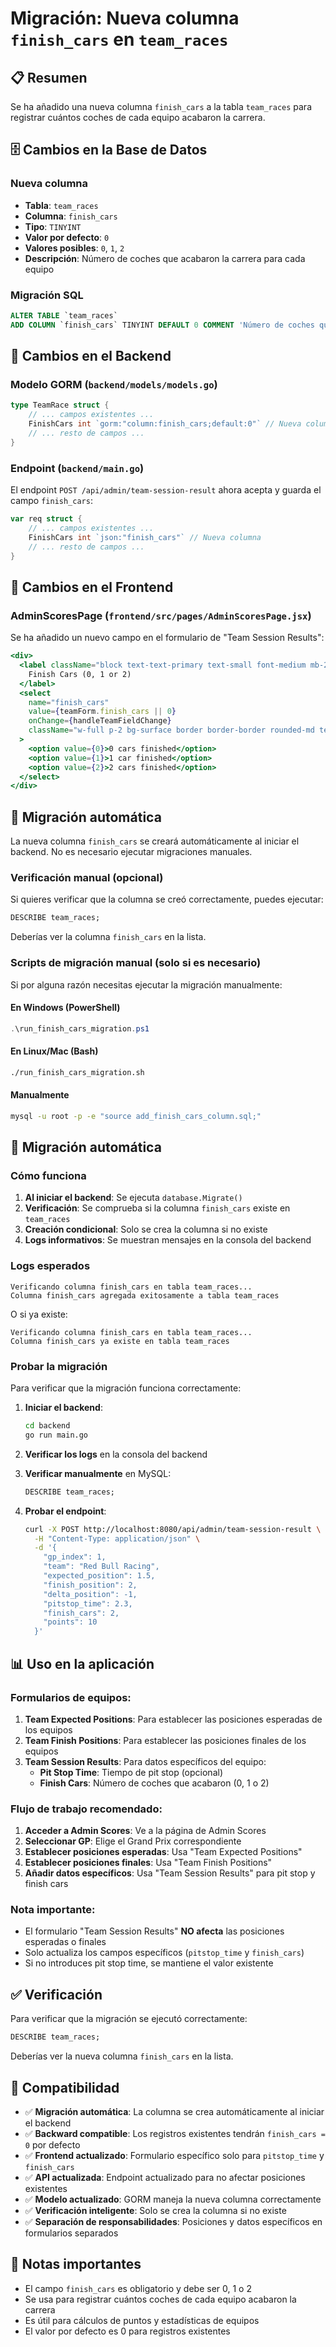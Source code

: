 # Migración: Nueva columna `finish_cars` en `team_races`

## 📋 Resumen

Se ha añadido una nueva columna `finish_cars` a la tabla `team_races` para registrar cuántos coches de cada equipo acabaron la carrera.

## 🗄️ Cambios en la Base de Datos

### Nueva columna
- **Tabla**: `team_races`
- **Columna**: `finish_cars`
- **Tipo**: `TINYINT`
- **Valor por defecto**: `0`
- **Valores posibles**: `0`, `1`, `2`
- **Descripción**: Número de coches que acabaron la carrera para cada equipo

### Migración SQL
```sql
ALTER TABLE `team_races` 
ADD COLUMN `finish_cars` TINYINT DEFAULT 0 COMMENT 'Número de coches que acabaron la carrera (0, 1 o 2)';
```

## 🔧 Cambios en el Backend

### Modelo GORM (`backend/models/models.go`)
```go
type TeamRace struct {
    // ... campos existentes ...
    FinishCars int `gorm:"column:finish_cars;default:0"` // Nueva columna
    // ... resto de campos ...
}
```

### Endpoint (`backend/main.go`)
El endpoint `POST /api/admin/team-session-result` ahora acepta y guarda el campo `finish_cars`:

```go
var req struct {
    // ... campos existentes ...
    FinishCars int `json:"finish_cars"` // Nueva columna
    // ... resto de campos ...
}
```

## 🎨 Cambios en el Frontend

### AdminScoresPage (`frontend/src/pages/AdminScoresPage.jsx`)

Se ha añadido un nuevo campo en el formulario de "Team Session Results":

```jsx
<div>
  <label className="block text-text-primary text-small font-medium mb-2">
    Finish Cars (0, 1 or 2)
  </label>
  <select
    name="finish_cars"
    value={teamForm.finish_cars || 0}
    onChange={handleTeamFieldChange}
    className="w-full p-2 bg-surface border border-border rounded-md text-text-primary focus:border-accent-main focus:outline-none"
  >
    <option value={0}>0 cars finished</option>
    <option value={1}>1 car finished</option>
    <option value={2}>2 cars finished</option>
  </select>
</div>
```

## 🚀 Migración automática

La nueva columna `finish_cars` se creará automáticamente al iniciar el backend. No es necesario ejecutar migraciones manuales.

### Verificación manual (opcional)

Si quieres verificar que la columna se creó correctamente, puedes ejecutar:

```sql
DESCRIBE team_races;
```

Deberías ver la columna `finish_cars` en la lista.

### Scripts de migración manual (solo si es necesario)

Si por alguna razón necesitas ejecutar la migración manualmente:

#### En Windows (PowerShell)
```powershell
.\run_finish_cars_migration.ps1
```

#### En Linux/Mac (Bash)
```bash
./run_finish_cars_migration.sh
```

#### Manualmente
```bash
mysql -u root -p -e "source add_finish_cars_column.sql;"
```

## 🔧 Migración automática

### Cómo funciona

1. **Al iniciar el backend**: Se ejecuta `database.Migrate()`
2. **Verificación**: Se comprueba si la columna `finish_cars` existe en `team_races`
3. **Creación condicional**: Solo se crea la columna si no existe
4. **Logs informativos**: Se muestran mensajes en la consola del backend

### Logs esperados

```
Verificando columna finish_cars en tabla team_races...
Columna finish_cars agregada exitosamente a tabla team_races
```

O si ya existe:

```
Verificando columna finish_cars en tabla team_races...
Columna finish_cars ya existe en tabla team_races
```

### Probar la migración

Para verificar que la migración funciona correctamente:

1. **Iniciar el backend**:
   ```bash
   cd backend
   go run main.go
   ```

2. **Verificar los logs** en la consola del backend

3. **Verificar manualmente** en MySQL:
   ```sql
   DESCRIBE team_races;
   ```

4. **Probar el endpoint**:
   ```bash
   curl -X POST http://localhost:8080/api/admin/team-session-result \
     -H "Content-Type: application/json" \
     -d '{
       "gp_index": 1,
       "team": "Red Bull Racing",
       "expected_position": 1.5,
       "finish_position": 2,
       "delta_position": -1,
       "pitstop_time": 2.3,
       "finish_cars": 2,
       "points": 10
     }'
   ```

## 📊 Uso en la aplicación

### Formularios de equipos:

1. **Team Expected Positions**: Para establecer las posiciones esperadas de los equipos
2. **Team Finish Positions**: Para establecer las posiciones finales de los equipos  
3. **Team Session Results**: Para datos específicos del equipo:
   - **Pit Stop Time**: Tiempo de pit stop (opcional)
   - **Finish Cars**: Número de coches que acabaron (0, 1 o 2)

### Flujo de trabajo recomendado:

1. **Acceder a Admin Scores**: Ve a la página de Admin Scores
2. **Seleccionar GP**: Elige el Grand Prix correspondiente
3. **Establecer posiciones esperadas**: Usa "Team Expected Positions"
4. **Establecer posiciones finales**: Usa "Team Finish Positions"
5. **Añadir datos específicos**: Usa "Team Session Results" para pit stop y finish cars

### Nota importante:
- El formulario "Team Session Results" **NO afecta** las posiciones esperadas o finales
- Solo actualiza los campos específicos (`pitstop_time` y `finish_cars`)
- Si no introduces pit stop time, se mantiene el valor existente

## ✅ Verificación

Para verificar que la migración se ejecutó correctamente:

```sql
DESCRIBE team_races;
```

Deberías ver la nueva columna `finish_cars` en la lista.

## 🔄 Compatibilidad

- ✅ **Migración automática**: La columna se crea automáticamente al iniciar el backend
- ✅ **Backward compatible**: Los registros existentes tendrán `finish_cars = 0` por defecto
- ✅ **Frontend actualizado**: Formulario específico solo para `pitstop_time` y `finish_cars`
- ✅ **API actualizada**: Endpoint actualizado para no afectar posiciones existentes
- ✅ **Modelo actualizado**: GORM maneja la nueva columna correctamente
- ✅ **Verificación inteligente**: Solo se crea la columna si no existe
- ✅ **Separación de responsabilidades**: Posiciones y datos específicos en formularios separados

## 📝 Notas importantes

- El campo `finish_cars` es obligatorio y debe ser 0, 1 o 2
- Se usa para registrar cuántos coches de cada equipo acabaron la carrera
- Es útil para cálculos de puntos y estadísticas de equipos
- El valor por defecto es 0 para registros existentes 